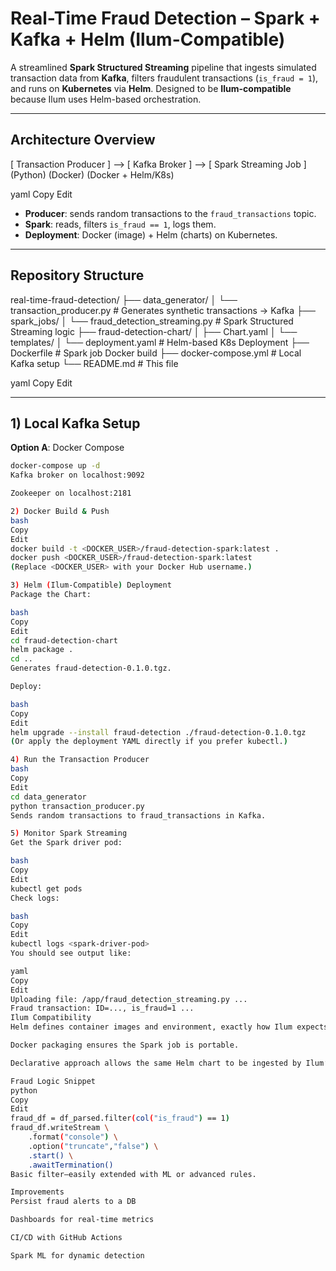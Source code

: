 # Real-Time Fraud Detection – Spark + Kafka + Helm (Ilum-Compatible)

A streamlined **Spark Structured Streaming** pipeline that ingests simulated transaction data from **Kafka**, filters fraudulent transactions (`is_fraud = 1`), and runs on **Kubernetes** via **Helm**. Designed to be **Ilum-compatible** because Ilum uses Helm-based orchestration.

---

## Architecture Overview

[ Transaction Producer ] --> [ Kafka Broker ] --> [ Spark Streaming Job ] (Python) (Docker) (Docker + Helm/K8s)

yaml
Copy
Edit

- **Producer**: sends random transactions to the `fraud_transactions` topic.
- **Spark**: reads, filters `is_fraud == 1`, logs them.
- **Deployment**: Docker (image) + Helm (charts) on Kubernetes.

---

## Repository Structure

real-time-fraud-detection/ ├── data_generator/ │ └── transaction_producer.py # Generates synthetic transactions → Kafka ├── spark_jobs/ │ └── fraud_detection_streaming.py # Spark Structured Streaming logic ├── fraud-detection-chart/ │ ├── Chart.yaml │ └── templates/ │ └── deployment.yaml # Helm-based K8s Deployment ├── Dockerfile # Spark job Docker build ├── docker-compose.yml # Local Kafka setup └── README.md # This file

yaml
Copy
Edit

---

## 1) Local Kafka Setup

**Option A**: Docker Compose

```bash
docker-compose up -d
Kafka broker on localhost:9092

Zookeeper on localhost:2181

2) Docker Build & Push
bash
Copy
Edit
docker build -t <DOCKER_USER>/fraud-detection-spark:latest .
docker push <DOCKER_USER>/fraud-detection-spark:latest
(Replace <DOCKER_USER> with your Docker Hub username.)

3) Helm (Ilum-Compatible) Deployment
Package the Chart:

bash
Copy
Edit
cd fraud-detection-chart
helm package .
cd ..
Generates fraud-detection-0.1.0.tgz.

Deploy:

bash
Copy
Edit
helm upgrade --install fraud-detection ./fraud-detection-0.1.0.tgz
(Or apply the deployment YAML directly if you prefer kubectl.)

4) Run the Transaction Producer
bash
Copy
Edit
cd data_generator
python transaction_producer.py
Sends random transactions to fraud_transactions in Kafka.

5) Monitor Spark Streaming
Get the Spark driver pod:

bash
Copy
Edit
kubectl get pods
Check logs:

bash
Copy
Edit
kubectl logs <spark-driver-pod>
You should see output like:

yaml
Copy
Edit
Uploading file: /app/fraud_detection_streaming.py ...
Fraud transaction: ID=..., is_fraud=1 ...
Ilum Compatibility
Helm defines container images and environment, exactly how Ilum expects.

Docker packaging ensures the Spark job is portable.

Declarative approach allows the same Helm chart to be ingested by Ilum’s orchestrator.

Fraud Logic Snippet
python
Copy
Edit
fraud_df = df_parsed.filter(col("is_fraud") == 1)
fraud_df.writeStream \
    .format("console") \
    .option("truncate","false") \
    .start() \
    .awaitTermination()
Basic filter—easily extended with ML or advanced rules.

Improvements
Persist fraud alerts to a DB

Dashboards for real-time metrics

CI/CD with GitHub Actions

Spark ML for dynamic detection
